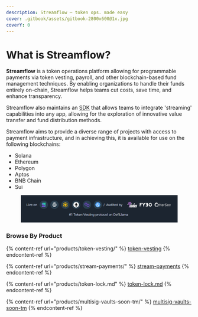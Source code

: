 ```yaml
---
description: Streamflow — token ops. made easy
cover: .gitbook/assets/gitbook-2800x600@1x.jpg
coverY: 0
---
```


# What is Streamflow?

**Streamflow** is a token operations platform allowing for programmable payments via token vesting, payroll, and other blockchain-based fund management techniques. By enabling organizations to handle their funds entirely on-chain, Streamflow helps teams cut costs, save time, and enhance transparency.&#x20;

Streamflow also maintains an [SDK](broken-reference) that allows teams to integrate 'streaming' capabilities into any app, allowing for the exploration of innovative value transfer and fund distribution methods.&#x20;

Streamflow aims to provide a diverse range of projects with access to payment infrastructure, and in achieving this, it is available for use on the following blockchains:

* Solana
* Ethereum
* Polygon
* Aptos&#x20;
* BNB Chain
* Sui

<figure><img src=".gitbook/assets/Blurb.png" alt=""><figcaption></figcaption></figure>

### Browse By Product

{% content-ref url="products/token-vesting/" %}
[token-vesting](products/token-vesting/)
{% endcontent-ref %}

{% content-ref url="products/stream-payments/" %}
[stream-payments](products/stream-payments/)
{% endcontent-ref %}

{% content-ref url="products/token-lock.md" %}
[token-lock.md](products/token-lock.md)
{% endcontent-ref %}

{% content-ref url="products/multisig-vaults-soon-tm/" %}
[multisig-vaults-soon-tm](products/multisig-vaults-soon-tm/)
{% endcontent-ref %}
